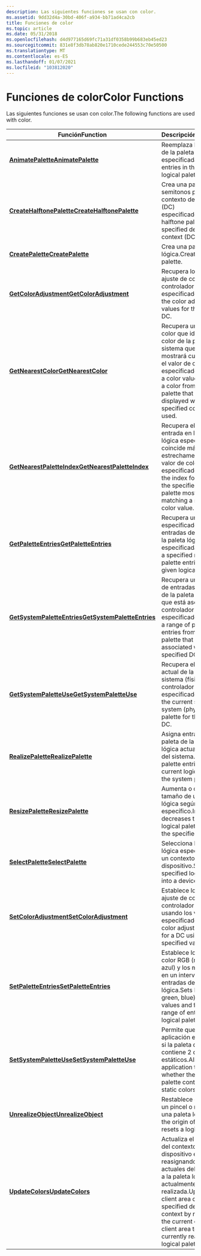 ```yaml
---
description: Las siguientes funciones se usan con color.
ms.assetid: 9dd32d4a-30bd-406f-a934-bb71ad4ca2cb
title: Funciones de color
ms.topic: article
ms.date: 05/31/2018
ms.openlocfilehash: d4d977165d69fc71a31df0358b99b683eb45ed23
ms.sourcegitcommit: 831e8f3db78ab820e1710cede244553c70e50500
ms.translationtype: MT
ms.contentlocale: es-ES
ms.lasthandoff: 01/07/2021
ms.locfileid: "103812020"
---
```

# <a name="color-functions"></a><span data-ttu-id="891f0-103">Funciones de color</span><span class="sxs-lookup"><span data-stu-id="891f0-103">Color Functions</span></span>

<span data-ttu-id="891f0-104">Las siguientes funciones se usan con color.</span><span class="sxs-lookup"><span data-stu-id="891f0-104">The following functions are used with color.</span></span>



| <span data-ttu-id="891f0-105">Función</span><span class="sxs-lookup"><span data-stu-id="891f0-105">Function</span></span>                                                   | <span data-ttu-id="891f0-106">Descripción</span><span class="sxs-lookup"><span data-stu-id="891f0-106">Description</span></span>                                                                                                                                           |
|------------------------------------------------------------|-------------------------------------------------------------------------------------------------------------------------------------------------------|
| [<span data-ttu-id="891f0-107">**AnimatePalette**</span><span class="sxs-lookup"><span data-stu-id="891f0-107">**AnimatePalette**</span></span>](/windows/desktop/api/Wingdi/nf-wingdi-animatepalette)                   | <span data-ttu-id="891f0-108">Reemplaza las entradas de la paleta lógica especificada.</span><span class="sxs-lookup"><span data-stu-id="891f0-108">Replaces entries in the specified logical palette.</span></span>                                                                                                    |
| [<span data-ttu-id="891f0-109">**CreateHalftonePalette**</span><span class="sxs-lookup"><span data-stu-id="891f0-109">**CreateHalftonePalette**</span></span>](/windows/desktop/api/Wingdi/nf-wingdi-createhalftonepalette)     | <span data-ttu-id="891f0-110">Crea una paleta de semitonos para el contexto de dispositivo (DC) especificado.</span><span class="sxs-lookup"><span data-stu-id="891f0-110">Creates a halftone palette for the specified device context (DC).</span></span>                                                                                     |
| [<span data-ttu-id="891f0-111">**CreatePalette**</span><span class="sxs-lookup"><span data-stu-id="891f0-111">**CreatePalette**</span></span>](/windows/desktop/api/Wingdi/nf-wingdi-createpalette)                     | <span data-ttu-id="891f0-112">Crea una paleta lógica.</span><span class="sxs-lookup"><span data-stu-id="891f0-112">Creates a logical palette.</span></span>                                                                                                                            |
| [<span data-ttu-id="891f0-113">**GetColorAdjustment**</span><span class="sxs-lookup"><span data-stu-id="891f0-113">**GetColorAdjustment**</span></span>](/windows/desktop/api/Wingdi/nf-wingdi-getcoloradjustment)           | <span data-ttu-id="891f0-114">Recupera los valores de ajuste de color del controlador de dominio especificado.</span><span class="sxs-lookup"><span data-stu-id="891f0-114">Retrieves the color adjustment values for the specified DC.</span></span>                                                                                           |
| [<span data-ttu-id="891f0-115">**GetNearestColor**</span><span class="sxs-lookup"><span data-stu-id="891f0-115">**GetNearestColor**</span></span>](/windows/desktop/api/Wingdi/nf-wingdi-getnearestcolor)                 | <span data-ttu-id="891f0-116">Recupera un valor de color que identifica un color de la paleta del sistema que se mostrará cuando se use el valor de color especificado.</span><span class="sxs-lookup"><span data-stu-id="891f0-116">Retrieves a color value identifying a color from the system palette that will be displayed when the specified color value is used.</span></span>                    |
| [<span data-ttu-id="891f0-117">**GetNearestPaletteIndex**</span><span class="sxs-lookup"><span data-stu-id="891f0-117">**GetNearestPaletteIndex**</span></span>](/windows/desktop/api/Wingdi/nf-wingdi-getnearestpaletteindex)   | <span data-ttu-id="891f0-118">Recupera el índice de la entrada en la paleta lógica especificada que coincide más estrechamente con un valor de color especificado.</span><span class="sxs-lookup"><span data-stu-id="891f0-118">Retrieves the index for the entry in the specified logical palette most closely matching a specified color value.</span></span>                                     |
| [<span data-ttu-id="891f0-119">**GetPaletteEntries**</span><span class="sxs-lookup"><span data-stu-id="891f0-119">**GetPaletteEntries**</span></span>](/windows/desktop/api/Wingdi/nf-wingdi-getpaletteentries)             | <span data-ttu-id="891f0-120">Recupera un intervalo especificado de entradas de la paleta de la paleta lógica especificada.</span><span class="sxs-lookup"><span data-stu-id="891f0-120">Retrieves a specified range of palette entries from the given logical palette.</span></span>                                                                        |
| [<span data-ttu-id="891f0-121">**GetSystemPaletteEntries**</span><span class="sxs-lookup"><span data-stu-id="891f0-121">**GetSystemPaletteEntries**</span></span>](/windows/desktop/api/Wingdi/nf-wingdi-getsystempaletteentries) | <span data-ttu-id="891f0-122">Recupera un intervalo de entradas de la paleta de la paleta del sistema que está asociada al controlador de dominio especificado.</span><span class="sxs-lookup"><span data-stu-id="891f0-122">Retrieves a range of palette entries from the system palette that is associated with the specified DC.</span></span>                                                |
| [<span data-ttu-id="891f0-123">**GetSystemPaletteUse**</span><span class="sxs-lookup"><span data-stu-id="891f0-123">**GetSystemPaletteUse**</span></span>](/windows/desktop/api/Wingdi/nf-wingdi-getsystempaletteuse)         | <span data-ttu-id="891f0-124">Recupera el estado actual de la paleta del sistema (física) del controlador de dominio especificado.</span><span class="sxs-lookup"><span data-stu-id="891f0-124">Retrieves the current state of the system (physical) palette for the specified DC.</span></span>                                                                    |
| [<span data-ttu-id="891f0-125">**RealizePalette**</span><span class="sxs-lookup"><span data-stu-id="891f0-125">**RealizePalette**</span></span>](/windows/desktop/api/Wingdi/nf-wingdi-realizepalette)                   | <span data-ttu-id="891f0-126">Asigna entradas de paleta de la paleta lógica actual a la paleta del sistema.</span><span class="sxs-lookup"><span data-stu-id="891f0-126">Maps palette entries from the current logical palette to the system palette.</span></span>                                                                          |
| [<span data-ttu-id="891f0-127">**ResizePalette**</span><span class="sxs-lookup"><span data-stu-id="891f0-127">**ResizePalette**</span></span>](/windows/desktop/api/Wingdi/nf-wingdi-resizepalette)                     | <span data-ttu-id="891f0-128">Aumenta o disminuye el tamaño de una paleta lógica según un valor específico.</span><span class="sxs-lookup"><span data-stu-id="891f0-128">Increases or decreases the size of a logical palette based on the specified value.</span></span>                                                                    |
| [<span data-ttu-id="891f0-129">**SelectPalette**</span><span class="sxs-lookup"><span data-stu-id="891f0-129">**SelectPalette**</span></span>](/windows/desktop/api/Wingdi/nf-wingdi-selectpalette)                     | <span data-ttu-id="891f0-130">Selecciona la paleta lógica especificada en un contexto de dispositivo.</span><span class="sxs-lookup"><span data-stu-id="891f0-130">Selects the specified logical palette into a device context.</span></span>                                                                                          |
| [<span data-ttu-id="891f0-131">**SetColorAdjustment**</span><span class="sxs-lookup"><span data-stu-id="891f0-131">**SetColorAdjustment**</span></span>](/windows/desktop/api/Wingdi/nf-wingdi-setcoloradjustment)           | <span data-ttu-id="891f0-132">Establece los valores de ajuste de color de un controlador de dominio usando los valores especificados.</span><span class="sxs-lookup"><span data-stu-id="891f0-132">Sets the color adjustment values for a DC using the specified values.</span></span>                                                                                 |
| [<span data-ttu-id="891f0-133">**SetPaletteEntries**</span><span class="sxs-lookup"><span data-stu-id="891f0-133">**SetPaletteEntries**</span></span>](/windows/desktop/api/Wingdi/nf-wingdi-setpaletteentries)             | <span data-ttu-id="891f0-134">Establece los valores de color RGB (rojo, verde, azul) y los marcadores en un intervalo de entradas de una paleta lógica.</span><span class="sxs-lookup"><span data-stu-id="891f0-134">Sets RGB (red, green, blue) color values and flags in a range of entries in a logical palette.</span></span>                                                        |
| [<span data-ttu-id="891f0-135">**SetSystemPaletteUse**</span><span class="sxs-lookup"><span data-stu-id="891f0-135">**SetSystemPaletteUse**</span></span>](/windows/desktop/api/Wingdi/nf-wingdi-setsystempaletteuse)         | <span data-ttu-id="891f0-136">Permite que una aplicación especifique si la paleta del sistema contiene 2 o 20 colores estáticos.</span><span class="sxs-lookup"><span data-stu-id="891f0-136">Allows an application to specify whether the system palette contains 2 or 20 static colors.</span></span>                                                           |
| [<span data-ttu-id="891f0-137">**UnrealizeObject**</span><span class="sxs-lookup"><span data-stu-id="891f0-137">**UnrealizeObject**</span></span>](/windows/desktop/api/Wingdi/nf-wingdi-unrealizeobject)                 | <span data-ttu-id="891f0-138">Restablece el origen de un pincel o restablece una paleta lógica.</span><span class="sxs-lookup"><span data-stu-id="891f0-138">Resets the origin of a brush or resets a logical palette.</span></span>                                                                                             |
| [<span data-ttu-id="891f0-139">**UpdateColors**</span><span class="sxs-lookup"><span data-stu-id="891f0-139">**UpdateColors**</span></span>](/windows/desktop/api/Wingdi/nf-wingdi-updatecolors)                       | <span data-ttu-id="891f0-140">Actualiza el área cliente del contexto de dispositivo especificado reasignando los colores actuales del área cliente a la paleta lógica actualmente realizada.</span><span class="sxs-lookup"><span data-stu-id="891f0-140">Updates the client area of the specified device context by remapping the current colors in the client area to the currently realized logical palette.</span></span> |



 

 

 



